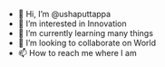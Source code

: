 - 👋 Hi, I’m @ushaputtappa
- 👀 I’m interested in Innovation
- 🌱 I’m currently learning many things
- 💞️ I’m looking to collaborate on World
- 📫 How to reach me where I am

<!---
ushaputtappa/ushaputtappa is a ✨ special ✨ repository because its `README.md` (this file) appears on your GitHub profile.
You can click the Preview link to take a look at your changes.
--->
